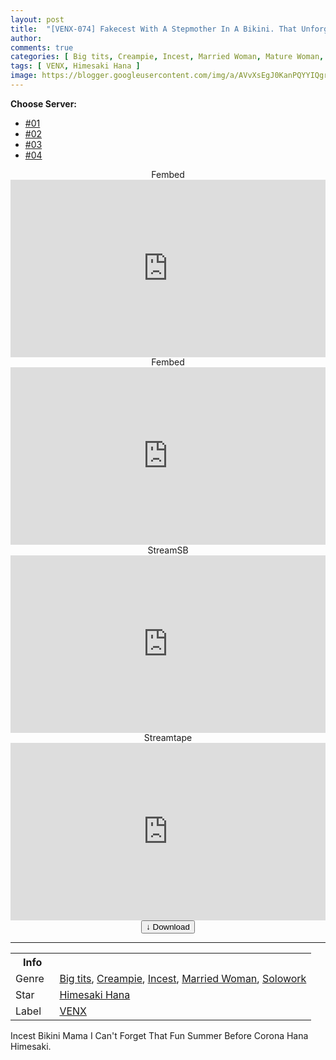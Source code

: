 ```yaml
---
layout: post
title:  "[VENX-074] Fakecest With A Stepmother In A Bikini. That Unforgettable Summer Before the Coronavirus Was So Much Fun. Hana Himesaki"
author: 
comments: true
categories: [ Big tits, Creampie, Incest, Married Woman, Mature Woman, Solowork ]
tags: [ VENX, Himesaki Hana ]
image: https://blogger.googleusercontent.com/img/a/AVvXsEgJ0KanPQYYIQgrh_zf_rblz3vNTk_KsqnQJbENHGEOTj4KUSI3dz8rphuniYZbK6eVTJGiahAWFQJRtCnFGsuKja5ERxrMNL4ollvd2b7dERjE2mt0Xi6okiLIehTPsK_8kCa630TDTyWw4-UFrlMh3rrKxfcLsANPw3Ra4exoSsJ-nz7RXLG1RLyh=s16000
---
```


<div id="utb">
<b>Choose Server:</b>
<ul id="udltb">
<li><a href="#tab1">#01</a></li>
<li><a href="#tab2">#02</a></li>
<li><a href="#tab3">#03</a></li>
<li><a href="#tab4">#04</a></li>
</ul>
<div id="udlctn">
<div id="tab1">
<!--- #01 Start --->
<center>Fembed</center>
<div style="padding-bottom:56.25%; position:relative; display:block; width: 100%">
  <iframe width="100%" height="100%"
    src="https://vanfem.com/v/2rx5du2l00lqk3e"
    frameborder="0" allowfullscreen="" style="position:absolute; top:0; left: 0">
  </iframe>
</div>
<!--- #01 End --->
</div>
<div id="tab2">
<!--- #02 Start --->
<center>Fembed</center>
<div style="padding-bottom:56.25%; position:relative; display:block; width: 100%">
  <iframe width="100%" height="100%"
    src="https://www.watchjavnow.xyz/v/mpmk-u53eljk1g4"
    frameborder="0" allowfullscreen="" style="position:absolute; top:0; left: 0">
  </iframe>
</div>
<!--- #02 End --->
</div>
<div id="tab3">
<!--- #03 Start --->
<center>StreamSB</center>
<div style="padding-bottom:56.25%; position:relative; display:block; width: 100%">
  <iframe width="100%" height="100%"
    src="https://javside.com/e/13kl9r140zra.html"
    frameborder="0" allowfullscreen="" style="position:absolute; top:0; left: 0">
  </iframe>
</div>
<!--- #03 End --->
</div>
<div id="tab4">
<!--- #04 Start --->
<center>Streamtape</center>
<div style="padding-bottom:56.25%; position:relative; display:block; width: 100%">
  <iframe width="100%" height="100%"
    src="https://tubesb.com/e/1mjv97gd00t8.html"
    frameborder="0" allowfullscreen="" style="position:absolute; top:0; left: 0">
  </iframe>
</div>
<!--- #04 End --->
</div>
</div>
</div>

<center>
<a href="/d/venx-074">
<button class="btn btn-outline-dark py-2 px-5 d-block w-100 show-comments"><b>&darr;</b> Download</button>
</a>
</center>
<hr />
<table>
  <tr>
    <th>Info</th>
  </tr>
  <tr>
    <td>Genre &nbsp;</td>
    <td> <a href="/categories#Big-tits">Big tits</a>, <a href="/categories#Creampie">Creampie</a>, <a href="/categories#Incest">Incest</a>, <a href="/categories#Married-Woman">Married Woman</a>, <a href="/categories#Solowork">Solowork</a></td>
  </tr>
  <tr>
    <td>Star</td>
    <td> <a href="/tags#Himesaki-Hana">Himesaki Hana</a></td>
  </tr>
  <tr>
    <td>Label</td>
    <td> <a href="/tags#VENX">VENX</a></td>
  </tr>
</table>

Incest Bikini Mama I Can't Forget That Fun Summer Before Corona Hana Himesaki.

